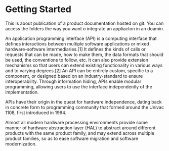 # Getting Started 
This is about publication of a product documentation hosted on git. You can access the folders the way you want o integrate an appliacton in  an doamin.

An application programming interface (API) is a computing interface that defines interactions between multiple software applications or mixed hardware-software intermediaries.[1] It defines the kinds of calls or requests that can be made, how to make them, the data formats that should be used, the conventions to follow, etc. It can also provide extension mechanisms so that users can extend existing functionality in various ways and to varying degrees.[2] An API can be entirely custom, specific to a component, or designed based on an industry-standard to ensure interoperability. Through information hiding, APIs enable modular programming, allowing users to use the interface independently of the implementation.

APIs have their origin in the quest for hardware independence, dating back in concrete form to programming community that formed around the Univac 1108, first introduced in 1964.

Almost all modern hardware processing environments provide some manner of hardware abstraction layer (HAL) to abstract around different products with the same product family, and may extend across multiple product families, so as to ease software migration and software modernization. 



